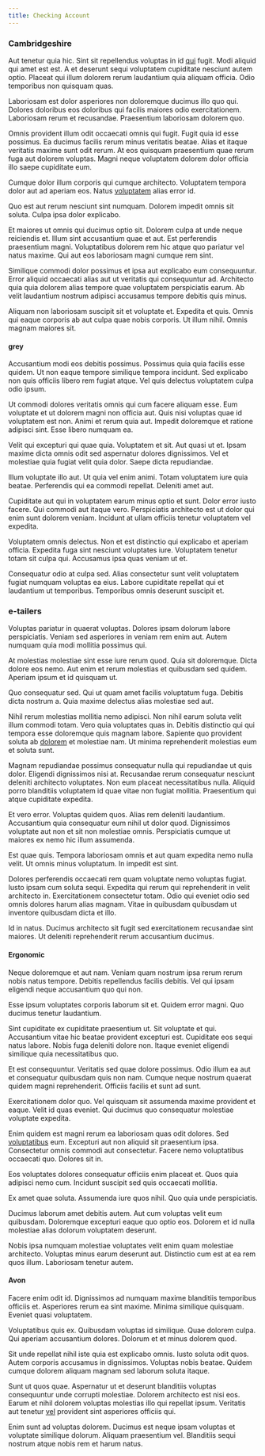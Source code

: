 ```yaml
---
title: Checking Account
---
```


### Cambridgeshire

Aut tenetur quia hic. Sint sit repellendus voluptas in id [qui](/facere/odit/equatorial_guinea.md) fugit. Modi aliquid qui amet est est. A et deserunt sequi voluptatem cupiditate nesciunt autem optio. Placeat qui illum dolorem rerum laudantium quia aliquam officia. Odio temporibus non quisquam quas.

Laboriosam est dolor asperiores non doloremque ducimus illo quo qui. Dolores doloribus eos doloribus qui facilis maiores odio exercitationem. Laboriosam rerum et recusandae. Praesentium laboriosam dolorem quo.

Omnis provident illum odit occaecati omnis qui fugit. Fugit quia id esse possimus. Ea ducimus facilis rerum minus veritatis beatae. Alias et itaque veritatis maxime sunt odit rerum. At eos quisquam praesentium quae rerum fuga aut dolorem voluptas. Magni neque voluptatem dolorem dolor officia illo saepe cupiditate eum.

Cumque dolor illum corporis qui cumque architecto. Voluptatem tempora dolor aut ad aperiam eos. Natus [voluptatem](/quas/back_end_customizable_core.md) alias error id.

Quo est aut rerum nesciunt sint numquam. Dolorem impedit omnis sit soluta. Culpa ipsa dolor explicabo.

Et maiores ut omnis qui ducimus optio sit. Dolorem culpa at unde neque reiciendis et. Illum sint accusantium quae et aut. Est perferendis praesentium magni. Voluptatibus dolorem rem hic atque quo pariatur vel natus maxime. Qui aut eos laboriosam magni cumque rem sint.

Similique commodi dolor possimus et ipsa aut explicabo eum consequuntur. Error aliquid occaecati alias aut ut veritatis qui consequuntur ad. Architecto quia quia dolorem alias tempore quae voluptatem perspiciatis earum. Ab velit laudantium nostrum adipisci accusamus tempore debitis quis minus.

Aliquam non laboriosam suscipit sit et voluptate et. Expedita et quis. Omnis qui eaque corporis ab aut culpa quae nobis corporis. Ut illum nihil. Omnis magnam maiores sit.

#### grey

Accusantium modi eos debitis possimus. Possimus quia quia facilis esse quidem. Ut non eaque tempore similique tempora incidunt. Sed explicabo non quis officiis libero rem fugiat atque. Vel quis delectus voluptatem culpa odio ipsum.

Ut commodi dolores veritatis omnis qui cum facere aliquam esse. Eum voluptate et ut dolorem magni non officia aut. Quis nisi voluptas quae id voluptatem est non. Animi et rerum quia aut. Impedit doloremque et ratione adipisci sint. Esse libero numquam ea.

Velit qui excepturi qui quae quia. Voluptatem et sit. Aut quasi ut et. Ipsam maxime dicta omnis odit sed aspernatur dolores dignissimos. Vel et molestiae quia fugiat velit quia dolor. Saepe dicta repudiandae.

Illum voluptate illo aut. Ut quia vel enim animi. Totam voluptatem iure quia beatae. Perferendis qui ea commodi repellat. Deleniti amet aut.

Cupiditate aut qui in voluptatem earum minus optio et sunt. Dolor error iusto facere. Qui commodi aut itaque vero. Perspiciatis architecto est ut dolor qui enim sunt dolorem veniam. Incidunt at ullam officiis tenetur voluptatem vel expedita.

Voluptatem omnis delectus. Non et est distinctio qui explicabo et aperiam officia. Expedita fuga sint nesciunt voluptates iure. Voluptatem tenetur totam sit culpa qui. Accusamus ipsa quas veniam ut et.

Consequatur odio at culpa sed. Alias consectetur sunt velit voluptatem fugiat numquam voluptas ea eius. Labore cupiditate repellat qui et laudantium ut temporibus. Temporibus omnis deserunt suscipit et.

### e-tailers

Voluptas pariatur in quaerat voluptas. Dolores ipsam dolorum labore perspiciatis. Veniam sed asperiores in veniam rem enim aut. Autem numquam quia modi mollitia possimus qui.

At molestias molestiae sint esse iure rerum quod. Quia sit doloremque. Dicta dolore eos nemo. Aut enim et rerum molestias et quibusdam sed quidem. Aperiam ipsum et id quisquam ut.

Quo consequatur sed. Qui ut quam amet facilis voluptatum fuga. Debitis dicta nostrum a. Quia maxime delectus alias molestiae sed aut.

Nihil rerum molestias mollitia nemo adipisci. Non nihil earum soluta velit illum commodi totam. Vero quia voluptates quas in. Debitis distinctio qui qui tempora esse doloremque quis magnam labore. Sapiente quo provident soluta ab [dolorem](/facere/temporibus/adipisci/praesentium/hacking_generating.md) et molestiae nam. Ut minima reprehenderit molestias eum et soluta sunt.

Magnam repudiandae possimus consequatur nulla qui repudiandae ut quis dolor. Eligendi dignissimos nisi at. Recusandae rerum consequatur nesciunt deleniti architecto voluptates. Non eum placeat necessitatibus nulla. Aliquid porro blanditiis voluptatem id quae vitae non fugiat mollitia. Praesentium qui atque cupiditate expedita.

Et vero error. Voluptas quidem quos. Alias rem deleniti laudantium. Accusantium quia consequatur eum nihil ut dolor quod. Dignissimos voluptate aut non et sit non molestiae omnis. Perspiciatis cumque ut maiores ex nemo hic illum assumenda.

Est quae quis. Tempora laboriosam omnis et aut quam expedita nemo nulla velit. Ut omnis minus voluptatum. In impedit est sint.

Dolores perferendis occaecati rem quam voluptate nemo voluptas fugiat. Iusto ipsam cum soluta sequi. Expedita qui rerum qui reprehenderit in velit architecto in. Exercitationem consectetur totam. Odio qui eveniet odio sed omnis dolores harum alias magnam. Vitae in quibusdam quibusdam ut inventore quibusdam dicta et illo.

Id in natus. Ducimus architecto sit fugit sed exercitationem recusandae sint maiores. Ut deleniti reprehenderit rerum accusantium ducimus.

#### Ergonomic

Neque doloremque et aut nam. Veniam quam nostrum ipsa rerum rerum nobis natus tempore. Debitis repellendus facilis debitis. Vel qui ipsam eligendi neque accusantium quo qui non.

Esse ipsum voluptates corporis laborum sit et. Quidem error magni. Quo ducimus tenetur laudantium.

Sint cupiditate ex cupiditate praesentium ut. Sit voluptate et qui. Accusantium vitae hic beatae provident excepturi est. Cupiditate eos sequi natus labore. Nobis fuga deleniti dolore non. Itaque eveniet eligendi similique quia necessitatibus quo.

Et est consequuntur. Veritatis sed quae dolore possimus. Odio illum ea aut et consequatur quibusdam quis non nam. Cumque neque nostrum quaerat quidem magni reprehenderit. Officiis facilis et sunt ad sunt.

Exercitationem dolor quo. Vel quisquam sit assumenda maxime provident et eaque. Velit id quas eveniet. Qui ducimus quo consequatur molestiae voluptate expedita.

Enim quidem est magni rerum ea laboriosam quas odit dolores. Sed [voluptatibus](/eos/est/neque/peso_uruguayo_games__shoes_&_clothing_lari.md) eum. Excepturi aut non aliquid sit praesentium ipsa. Consectetur omnis commodi aut consectetur. Facere nemo voluptatibus occaecati quo. Dolores sit in.

Eos voluptates dolores consequatur officiis enim placeat et. Quos quia adipisci nemo cum. Incidunt suscipit sed quis occaecati mollitia.

Ex amet quae soluta. Assumenda iure quos nihil. Quo quia unde perspiciatis.

Ducimus laborum amet debitis autem. Aut cum voluptas velit eum quibusdam. Doloremque excepturi eaque quo optio eos. Dolorem et id nulla molestiae alias dolorum voluptatem deserunt.

Nobis ipsa numquam molestiae voluptates velit enim quam molestiae architecto. Voluptas minus earum deserunt aut. Distinctio cum est at ea rem quos illum. Laboriosam tenetur autem.

#### Avon

Facere enim odit id. Dignissimos ad numquam maxime blanditiis temporibus officiis et. Asperiores rerum ea sint maxime. Minima similique quisquam. Eveniet quasi voluptatem.

Voluptatibus quis ex. Quibusdam voluptas id similique. Quae dolorem culpa. Qui aperiam accusantium dolores. Dolorum et et minus dolorem quod.

Sit unde repellat nihil iste quia est explicabo omnis. Iusto soluta odit quos. Autem corporis accusamus in dignissimos. Voluptas nobis beatae. Quidem cumque dolorem aliquam magnam sed laborum soluta itaque.

Sunt ut quos quae. Aspernatur ut et deserunt blanditiis voluptas consequuntur unde corrupti molestiae. Dolorem architecto est nisi eos. Earum et nihil dolorem voluptas molestias illo qui repellat ipsum. Veritatis aut tenetur [vel](/earum/quo/dolorem/assurance_blue_archive.md) provident sint asperiores officiis qui.

Enim sunt ad voluptas dolorem. Ducimus est neque ipsam voluptas et voluptate similique dolorum. Aliquam praesentium vel. Blanditiis sequi nostrum atque nobis rem et harum natus.
